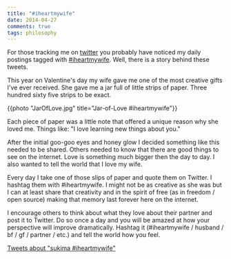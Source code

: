 ```yaml
---
title: "#iheartmywife"
date: 2014-04-27
comments: true
tags: philosophy
---
```

For those tracking me on [twitter](http://twitter.com/sukima) you probably have
noticed my daily postings tagged with
[#iheartmywife](https://twitter.com/search?q=%23iheartmywife). Well, there is a
story behind these tweets.

This year on Valentine's day my wife gave me one of the most creative gifts
I've ever received. She gave me a jar full of little strips of paper. Three
hundred sixty five strips to be exact.

{{photo "JarOfLove.jpg" title="Jar-of-Love #iheartmywife"}}

Each piece of paper was a little note that offered a unique reason why she
loved me. Things like: "I love learning new things about you."

After the initial goo-goo eyes and honey glow I decided something like this
needed to be shared. Others needed to know that there are good things to see on
the internet. Love is something much bigger then the day to day. I also wanted
to tell the world that I love my wife.

<!-- more -->

Every day I take one of those slips of paper and quote them on Twitter. I
hashtag them with #iheartmywife. I might not be as creative as she was but I
can at least share that creativity and in the spirit of free (as in freedom /
open source) making that memory last forever here on the internet.

I encourage others to think about what they love about their partner and post
it to Twitter. Do so once a day and you will be amazed at how your perspective
will improve dramatically. Hashtag it (#iheartmywife / husband / bf / gf /
partner / etc.) and tell the world how you feel.

<a class="twitter-timeline" data-dnt="true" href="https://twitter.com/search?q=sukima+%23iheartmywife" data-widget-id="460289417974788096">Tweets about "sukima #iheartmywife"</a>
<script>!function(d,s,id){var js,fjs=d.getElementsByTagName(s)[0],p=/^http:/.test(d.location)?'http':'https';if(!d.getElementById(id)){js=d.createElement(s);js.id=id;js.src=p+"://platform.twitter.com/widgets.js";fjs.parentNode.insertBefore(js,fjs);}}(document,"script","twitter-wjs");</script>
